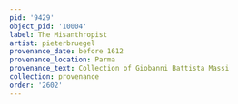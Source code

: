```yaml
---
pid: '9429'
object_pid: '10004'
label: The Misanthropist
artist: pieterbruegel
provenance_date: before 1612
provenance_location: Parma
provenance_text: Collection of Giobanni Battista Massi
collection: provenance
order: '2602'
---
```

